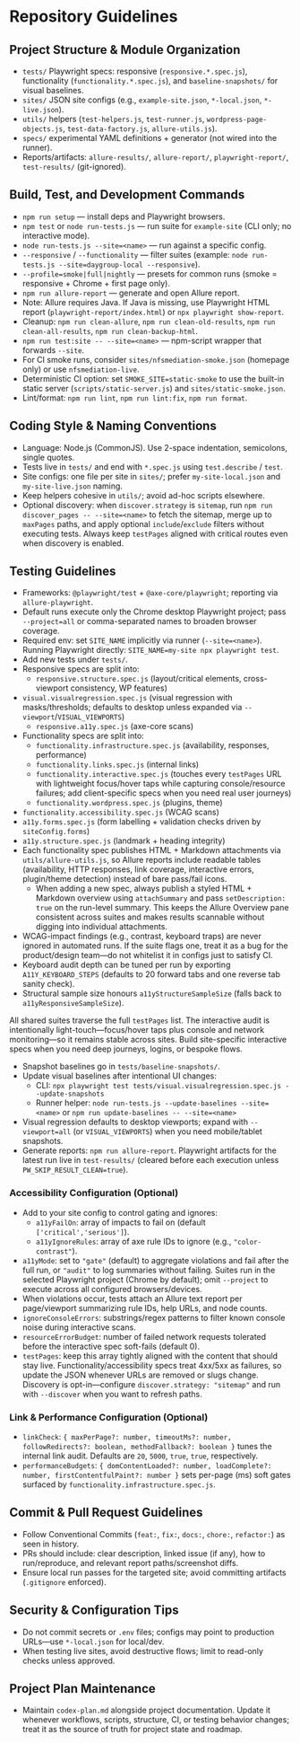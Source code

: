 # Repository Guidelines

## Project Structure & Module Organization
- `tests/` Playwright specs: responsive (`responsive.*.spec.js`), functionality (`functionality.*.spec.js`), and `baseline-snapshots/` for visual baselines.
- `sites/` JSON site configs (e.g., `example-site.json`, `*-local.json`, `*-live.json`).
- `utils/` helpers (`test-helpers.js`, `test-runner.js`, `wordpress-page-objects.js`, `test-data-factory.js`, `allure-utils.js`).
- `specs/` experimental YAML definitions + generator (not wired into the runner).
- Reports/artifacts: `allure-results/`, `allure-report/`, `playwright-report/`, `test-results/` (git-ignored).

## Build, Test, and Development Commands
- `npm run setup` — install deps and Playwright browsers.
- `npm test` or `node run-tests.js` — run suite for `example-site` (CLI only; no interactive mode).
- `node run-tests.js --site=<name>` — run against a specific config.
- `--responsive` / `--functionality` — filter suites (example: `node run-tests.js --site=daygroup-local --responsive`).
- `--profile=smoke|full|nightly` — presets for common runs (smoke = responsive + Chrome + first page only).
- `npm run allure-report` — generate and open Allure report.
- Note: Allure requires Java. If Java is missing, use Playwright HTML report (`playwright-report/index.html`) or `npx playwright show-report`.
- Cleanup: `npm run clean-allure`, `npm run clean-old-results`, `npm run clean-all-results`, `npm run clean-backup-html`.
- `npm run test:site -- --site=<name>` — npm-script wrapper that forwards `--site`.
- For CI smoke runs, consider `sites/nfsmediation-smoke.json` (homepage only) or use `nfsmediation-live`.
 - Deterministic CI option: set `SMOKE_SITE=static-smoke` to use the built-in static server (`scripts/static-server.js`) and `sites/static-smoke.json`.
 - Lint/format: `npm run lint`, `npm run lint:fix`, `npm run format`.

## Coding Style & Naming Conventions
- Language: Node.js (CommonJS). Use 2-space indentation, semicolons, single quotes.
- Tests live in `tests/` and end with `*.spec.js` using `test.describe` / `test`.
- Site configs: one file per site in `sites/`; prefer `my-site-local.json` and `my-site-live.json` naming.
- Keep helpers cohesive in `utils/`; avoid ad-hoc scripts elsewhere.
- Optional discovery: when `discover.strategy` is `sitemap`, run `npm run discover_pages -- --site=<name>` to fetch the sitemap, merge up to `maxPages` paths, and apply optional `include`/`exclude` filters without executing tests. Always keep `testPages` aligned with critical routes even when discovery is enabled.

## Testing Guidelines
- Frameworks: `@playwright/test` + `@axe-core/playwright`; reporting via `allure-playwright`.
- Default runs execute only the Chrome desktop Playwright project; pass `--project=all` or comma-separated names to broaden browser coverage.
- Required env: set `SITE_NAME` implicitly via runner (`--site=<name>`). Running Playwright directly: `SITE_NAME=my-site npx playwright test`.
- Add new tests under `tests/`.
- Responsive specs are split into:
  - `responsive.structure.spec.js` (layout/critical elements, cross-viewport consistency, WP features)
- `visual.visualregression.spec.js` (visual regression with masks/thresholds; defaults to desktop unless expanded via `--viewport`/`VISUAL_VIEWPORTS`)
  - `responsive.a11y.spec.js` (axe-core scans)
- Functionality specs are split into:
  - `functionality.infrastructure.spec.js` (availability, responses, performance)
  - `functionality.links.spec.js` (internal links)
  - `functionality.interactive.spec.js` (touches every `testPages` URL with lightweight focus/hover taps while capturing console/resource failures; add client-specific specs when you need real user journeys)
  - `functionality.wordpress.spec.js` (plugins, theme)
- `functionality.accessibility.spec.js` (WCAG scans)
- `a11y.forms.spec.js` (form labelling + validation checks driven by `siteConfig.forms`)
- `a11y.structure.spec.js` (landmark + heading integrity)
- Each functionality spec publishes HTML + Markdown attachments via `utils/allure-utils.js`, so Allure reports include readable tables (availability, HTTP responses, link coverage, interactive errors, plugin/theme detection) instead of bare pass/fail icons.
  - When adding a new spec, always publish a styled HTML + Markdown overview using `attachSummary` and pass `setDescription: true` on the run-level summary. This keeps the Allure Overview pane consistent across suites and makes results scannable without digging into individual attachments.
- WCAG-impact findings (e.g., contrast, keyboard traps) are never ignored in automated runs. If the suite flags one, treat it as a bug for the product/design team—do not whitelist it in configs just to satisfy CI.
- Keyboard audit depth can be tuned per run by exporting `A11Y_KEYBOARD_STEPS` (defaults to 20 forward tabs and one reverse tab sanity check).
- Structural sample size honours `a11yStructureSampleSize` (falls back to `a11yResponsiveSampleSize`).

All shared suites traverse the full `testPages` list. The interactive audit is intentionally light-touch—focus/hover taps plus console and network monitoring—so it remains stable across sites. Build site-specific interactive specs when you need deep journeys, logins, or bespoke flows.
- Snapshot baselines go in `tests/baseline-snapshots/`.
- Update visual baselines after intentional UI changes:
  - CLI: `npx playwright test tests/visual.visualregression.spec.js --update-snapshots`
  - Runner helper: `node run-tests.js --update-baselines --site=<name>` or `npm run update-baselines -- --site=<name>`
- Visual regression defaults to desktop viewports; expand with `--viewport=all` (or `VISUAL_VIEWPORTS`) when you need mobile/tablet snapshots.
- Generate reports: `npm run allure-report`. Playwright artifacts for the latest run live in `test-results/` (cleared before each execution unless `PW_SKIP_RESULT_CLEAN=true`).

### Accessibility Configuration (Optional)
- Add to your site config to control gating and ignores:
  - `a11yFailOn`: array of impacts to fail on (default `['critical','serious']`).
  - `a11yIgnoreRules`: array of axe rule IDs to ignore (e.g., `"color-contrast"`).
- `a11yMode`: set to `"gate"` (default) to aggregate violations and fail after the full run, or `"audit"` to log summaries without failing. Suites run in the selected Playwright project (Chrome by default); omit `--project` to execute across all configured browsers/devices.
- When violations occur, tests attach an Allure text report per page/viewport summarizing rule IDs, help URLs, and node counts.
- `ignoreConsoleErrors`: substrings/regex patterns to filter known console noise during interactive scans.
- `resourceErrorBudget`: number of failed network requests tolerated before the interactive spec soft-fails (default 0).
- `testPages`: keep this array tightly aligned with the content that should stay live. Functionality/accessibility specs treat 4xx/5xx as failures, so update the JSON whenever URLs are removed or slugs change. Discovery is opt-in—configure `discover.strategy: "sitemap"` and run with `--discover` when you want to refresh paths.

### Link & Performance Configuration (Optional)
- `linkCheck`: `{ maxPerPage?: number, timeoutMs?: number, followRedirects?: boolean, methodFallback?: boolean }` tunes the internal link audit. Defaults are `20`, `5000`, `true`, `true`, respectively.
- `performanceBudgets`: `{ domContentLoaded?: number, loadComplete?: number, firstContentfulPaint?: number }` sets per-page (ms) soft gates surfaced by `functionality.infrastructure.spec.js`.

## Commit & Pull Request Guidelines
- Follow Conventional Commits (`feat:`, `fix:`, `docs:`, `chore:`, `refactor:`) as seen in history.
- PRs should include: clear description, linked issue (if any), how to run/reproduce, and relevant report paths/screenshot diffs.
- Ensure local run passes for the targeted site; avoid committing artifacts (`.gitignore` enforced).

## Security & Configuration Tips
- Do not commit secrets or `.env` files; configs may point to production URLs—use `*-local.json` for local/dev.
- When testing live sites, avoid destructive flows; limit to read-only checks unless approved.

## Project Plan Maintenance
- Maintain `codex-plan.md` alongside project documentation. Update it whenever workflows, scripts, structure, CI, or testing behavior changes; treat it as the source of truth for project state and roadmap.
